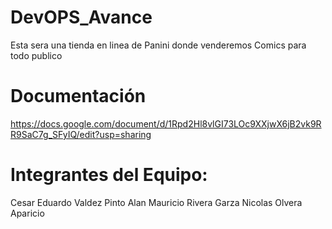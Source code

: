 # DevOPS_Avance
Esta sera una tienda en linea de Panini donde venderemos Comics para todo publico

# Documentación
https://docs.google.com/document/d/1Rpd2Hl8vlGI73LOc9XXjwX6jB2vk9RR9SaC7g_SFyIQ/edit?usp=sharing

# Integrantes del Equipo:

Cesar Eduardo Valdez Pinto
Alan Mauricio Rivera Garza
Nicolas Olvera Aparicio
